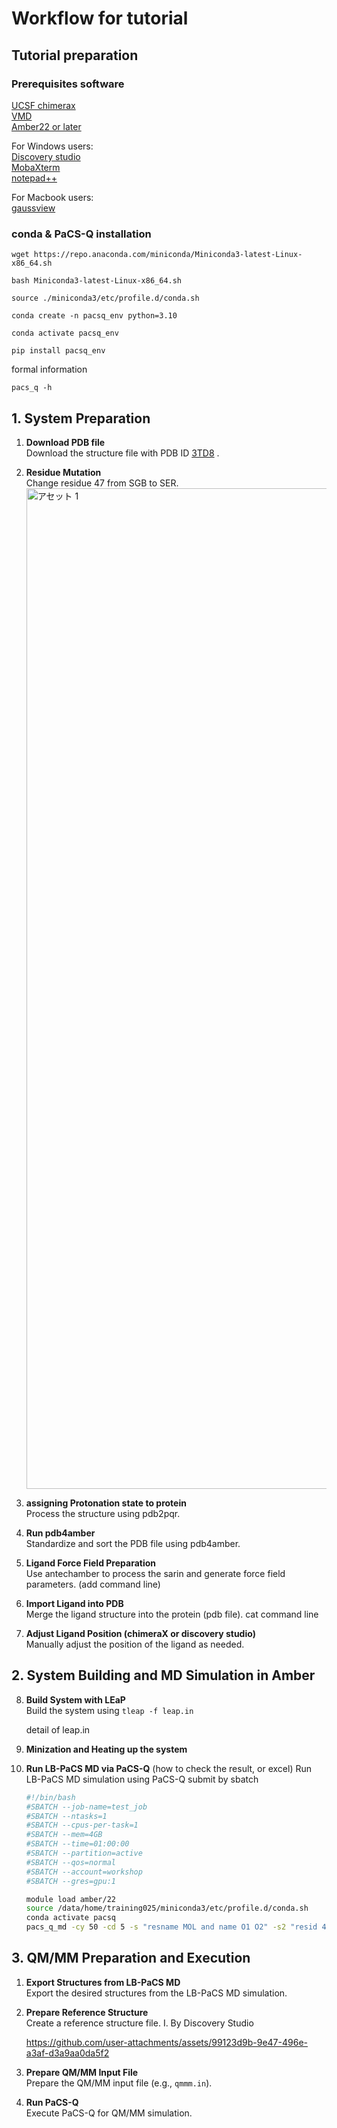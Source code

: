 # Workflow for tutorial

## Tutorial preparation

### Prerequisites software 
[UCSF chimerax](https://www.cgl.ucsf.edu/chimerax/)  
[VMD](https://www.ks.uiuc.edu/Research/vmd/)  
[Amber22 or later](https://ambermd.org/AmberMD.php)  
[]() 

For Windows users:  
[Discovery studio](https://www.3ds.com/products/biovia/discovery-studio)   
[MobaXterm](https://mobaxterm.mobatek.net/)   
[notepad++](https://notepad-plus-plus.org/)   
  
For Macbook users:   
[gaussview](https://gaussian.com/gaussview6/)   

### conda & PaCS-Q installation
`wget https://repo.anaconda.com/miniconda/Miniconda3-latest-Linux-x86_64.sh`

`bash Miniconda3-latest-Linux-x86_64.sh`

`source ./miniconda3/etc/profile.d/conda.sh`

`conda create -n pacsq_env python=3.10`

`conda activate pacsq_env`

`pip install pacsq_env`

formal information

`pacs_q -h`


## 1. System Preparation

1. **Download PDB file**  
   Download the structure file with PDB ID [3TD8](https://www.rcsb.org/structure/3DT8) .

2. **Residue Mutation**  
   Change residue 47 from SGB to SER.
   <img width="2688" height="1601" alt="アセット 1" src="https://github.com/user-attachments/assets/6f1c1ea3-e7c3-4d5f-9967-b31d8e1d954a" />


4. **assigning Protonation state to protein**  
   Process the structure using pdb2pqr.

5. **Run pdb4amber**  
   Standardize and sort the PDB file using pdb4amber.

6. **Ligand Force Field Preparation**  
   Use antechamber to process the sarin and generate force field parameters. (add command line)

7. **Import Ligand into PDB**  
   Merge the ligand structure into the protein (pdb file). cat command line

8. **Adjust Ligand Position (chimeraX or discovery studio)**  
   Manually adjust the position of the ligand as needed.

## 2. System Building and MD Simulation in Amber

8. **Build System with LEaP**  
   Build the system using `tleap -f leap.in`

   detail of leap.in

9. **Minization and Heating up the system**  


10. **Run LB-PaCS MD via PaCS-Q**  (how to check the result, or excel)
    Run LB-PaCS MD simulation using PaCS-Q
    submit by sbatch
    
      ```bash
      #!/bin/bash
      #SBATCH --job-name=test_job
      #SBATCH --ntasks=1
      #SBATCH --cpus-per-task=1
      #SBATCH --mem=4GB
      #SBATCH --time=01:00:00
      #SBATCH --partition=active       
      #SBATCH --qos=normal            
      #SBATCH --account=workshop       
      #SBATCH --gres=gpu:1             
      
      module load amber/22
      source /data/home/training025/miniconda3/etc/profile.d/conda.sh
      conda activate pacsq
      pacs_q_md -cy 50 -cd 5 -s "resname MOL and name O1 O2" -s2 "resid 43 and name OG"
      ```

## 3. QM/MM Preparation and Execution

1. **Export Structures from LB-PaCS MD**  
   Export the desired structures from the LB-PaCS MD simulation.

2. **Prepare Reference Structure**  
   Create a reference structure file.
   I. By Discovery Studio
   
   https://github.com/user-attachments/assets/99123d9b-9e47-496e-a3af-d3a9aa0da5f2



4. **Prepare QM/MM Input File**  
   Prepare the QM/MM input file (e.g., `qmmm.in`).

5. **Run PaCS-Q**  
   Execute PaCS-Q for QM/MM simulation.

